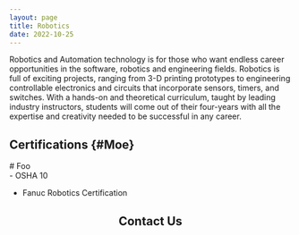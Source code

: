 ```yaml
---
layout: page
title: Robotics
date: 2022-10-25 
---
```


Robotics and Automation technology is for those who want endless career opportunities in the software, robotics and engineering fields. Robotics is full of exciting projects, ranging from 3-D printing prototypes to engineering controllable electronics and circuits that incorporate sensors, timers, and switches. With a hands-on and theoretical curriculum, taught by leading industry instructors, students will come out of their four-years with all the expertise and creativity needed to be successful in any career.

## Certifications {#Moe}
<div class="something" markdown="1">
 # Foo 
 </div>
- OSHA 10

- Fanuc Robotics Certification

<h2 align="center">Contact Us</h2>